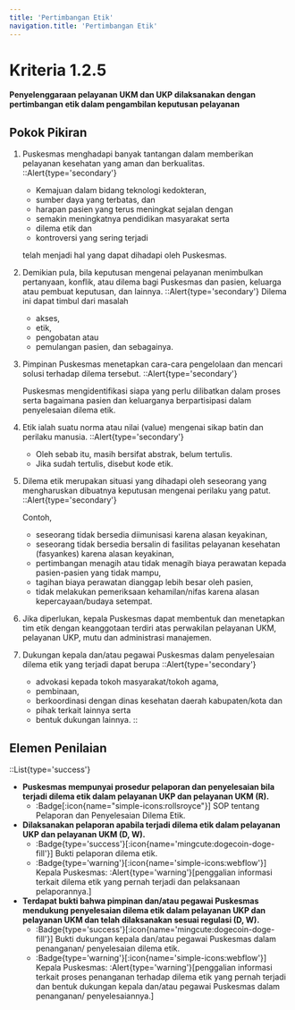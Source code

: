 ```yaml
---
title: 'Pertimbangan Etik'
navigation.title: 'Pertimbangan Etik'
---
```


# Kriteria 1.2.5 
**Penyelenggaraan pelayanan UKM dan UKP dilaksanakan dengan pertimbangan etik dalam pengambilan keputusan pelayanan** 

## Pokok Pikiran 

1. Puskesmas menghadapi banyak tantangan dalam memberikan pelayanan kesehatan yang aman dan berkualitas. 
    ::Alert{type='secondary'}
    - Kemajuan dalam bidang teknologi kedokteran, 
    - sumber daya yang terbatas, dan 
    - harapan pasien yang terus meningkat sejalan dengan 
    - semakin meningkatnya pendidikan masyarakat serta  
    - dilema etik dan 
    - kontroversi yang sering terjadi 
    
    telah menjadi hal yang dapat dihadapi oleh Puskesmas. 

2. Demikian pula, bila keputusan mengenai pelayanan menimbulkan pertanyaan, konflik, atau dilema bagi Puskesmas dan pasien, keluarga atau pembuat keputusan, dan lainnya. 
    ::Alert{type='secondary'}
    Dilema ini dapat timbul dari masalah 
    - akses, 
    - etik, 
    - pengobatan atau 
    - pemulangan pasien, dan sebagainya. 

3. Pimpinan Puskesmas menetapkan cara-cara pengelolaan dan mencari solusi terhadap dilema tersebut. 
    ::Alert{type='secondary'}

    Puskesmas mengidentifikasi siapa yang perlu dilibatkan dalam proses serta bagaimana pasien dan keluarganya berpartisipasi dalam penyelesaian dilema etik. 

4. Etik ialah suatu norma atau nilai (value) mengenai sikap batin dan perilaku manusia. 
    ::Alert{type='secondary'}
    - Oleh sebab itu, masih bersifat abstrak, belum tertulis. 
    - Jika sudah tertulis, disebut kode etik. 

5. Dilema etik merupakan situasi yang dihadapi oleh seseorang yang mengharuskan dibuatnya keputusan mengenai perilaku yang patut. 
    ::Alert{type='secondary'}

    Contoh, 
    - seseorang tidak bersedia diimunisasi karena alasan keyakinan, 
    - seseorang tidak bersedia bersalin di fasilitas pelayanan kesehatan (fasyankes) karena alasan keyakinan, 
    - pertimbangan menagih atau tidak menagih biaya perawatan kepada pasien-pasien yang tidak mampu, 
    - tagihan biaya perawatan dianggap lebih besar oleh pasien, 
    - tidak melakukan pemeriksaan kehamilan/nifas karena alasan kepercayaan/budaya setempat. 

6. Jika diperlukan, kepala Puskesmas dapat membentuk dan menetapkan tim etik dengan keanggotaan terdiri atas perwakilan pelayanan UKM, pelayanan UKP, mutu dan administrasi manajemen. 

7. Dukungan kepala dan/atau pegawai Puskesmas dalam penyelesaian dilema etik yang terjadi dapat berupa 
    ::Alert{type='secondary'}
    - advokasi kepada tokoh masyarakat/tokoh agama, 
    - pembinaan, 
    - berkoordinasi dengan dinas kesehatan daerah kabupaten/kota dan 
    - pihak terkait lainnya serta 
    - bentuk dukungan lainnya. 
    ::
## Elemen Penilaian 
::List{type='success'}
- **Puskesmas mempunyai prosedur pelaporan dan penyelesaian bila terjadi dilema etik dalam pelayanan UKP dan pelayanan UKM (R).** 
  - :Badge[:icon{name="simple-icons:rollsroyce"}] SOP tentang Pelaporan dan Penyelesaian Dilema Etik. 
- **Dilaksanakan pelaporan apabila terjadi dilema etik dalam pelayanan UKP dan pelayanan UKM (D, W).** 
  - :Badge{type='success'}[:icon{name='mingcute:dogecoin-doge-fill'}] Bukti pelaporan dilema etik. 
  - :Badge{type='warning'}[:icon{name='simple-icons:webflow'}] Kepala Puskesmas: 
    :Alert{type='warning'}[penggalian informasi terkait dilema etik yang pernah terjadi dan pelaksanaan pelaporannya.] 
- **Terdapat bukti bahwa pimpinan dan/atau pegawai Puskesmas mendukung penyelesaian dilema etik dalam pelayanan UKP dan pelayanan UKM dan telah dilaksanakan sesuai regulasi (D, W).**
  - :Badge{type='success'}[:icon{name='mingcute:dogecoin-doge-fill'}] Bukti dukungan kepala dan/atau pegawai Puskesmas dalam penanganan/ penyelesaian dilema etik.
  - :Badge{type='warning'}[:icon{name='simple-icons:webflow'}] Kepala Puskesmas: 
    :Alert{type='warning'}[penggalian informasi terkait proses penanganan terhadap dilema etik yang pernah terjadi dan bentuk dukungan kepala dan/atau pegawai Puskesmas dalam penanganan/ penyelesaiannya.] 
